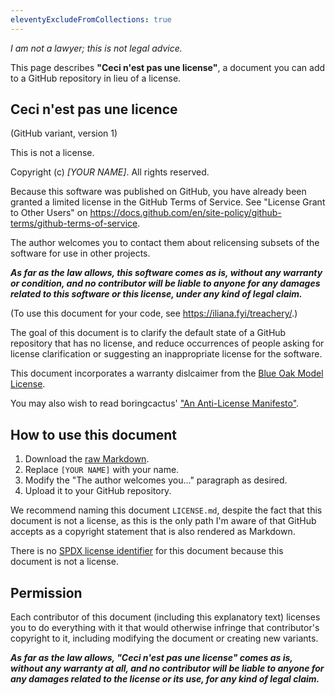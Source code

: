 ```yaml
---
eleventyExcludeFromCollections: true
---
```


_I am not a lawyer; this is not legal advice._

This page describes **"Ceci n'est pas une license"**, a document you can add to a GitHub repository in lieu of a license.

<ili-callout>

## Ceci n'est pas une licence

(GitHub variant, version 1)

This is not a license.

Copyright (c) _[YOUR NAME]_. All rights reserved.

Because this software was published on GitHub, you have already been granted a limited license in the GitHub Terms of Service. See "License Grant to Other Users" on <https://docs.github.com/en/site-policy/github-terms/github-terms-of-service>.

The author welcomes you to contact them about relicensing subsets of the software for use in other projects.

**_As far as the law allows, this software comes as is, without any warranty or condition, and no contributor will be liable to anyone for any damages related to this software or this license, under any kind of legal claim._**

(To use this document for your code, see <https://iliana.fyi/treachery/>.)

</ili-callout>

The goal of this document is to clarify the default state of a GitHub repository that has no license, and reduce occurrences of people asking for license clarification or suggesting an inappropriate license for the software.

This document incorporates a warranty dislcaimer from the [Blue Oak Model License](https://blueoakcouncil.org/license/1.0.0).

You may also wish to read boringcactus' ["An Anti-License Manifesto"](https://www.boringcactus.com/2021/09/29/anti-license-manifesto.html).

## How to use this document

1. Download the [raw Markdown](./raw.txt).
2. Replace `[YOUR NAME]` with your name.
3. Modify the "The author welcomes you..." paragraph as desired.
4. Upload it to your GitHub repository.

We recommend naming this document `LICENSE.md`, despite the fact that this document is not a license, as this is the only path I'm aware of that GitHub accepts as a copyright statement that is also rendered as Markdown.

There is no [SPDX license identifier](https://spdx.org/licenses/) for this document because this document is not a license.

## Permission

Each contributor of this document (including this explanatory text) licenses you to do everything with it that would otherwise infringe that contributor's copyright to it, including modifying the document or creating new variants.

**_As far as the law allows, "Ceci n'est pas une license" comes as is, without any warranty at all, and no contributor will be liable to anyone for any damages related to the license or its use, for any kind of legal claim._**
